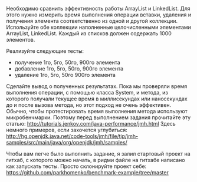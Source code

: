 Необходимо сравнить эффективность работы ArrayList и LinkedList.
Для этого нужно измерить время выполнения операции вставки, удаления и получения элемента
соответственно из одной и другой коллекции.
Используйте обе коллекции наполненные целочисленными элементами ArrayList<Integer>, LinkedList<Integer>.
Каждый из списков должен содержать 1000 элементов.

Реализуйте следующие тесты:
- получение 1го, 5го, 50го, 900го элемента
- добавление 1го, 5го, 50го, 900го элемента
- удаление 1го, 5го, 50го 900го элемента

Сделайте вывод о полученных результатах.
Пока мы проверяли время выполнения операции, с помощью класса System, и метода,
из которого получали текущее время в миллисекундах или наносекундах до и после вызова метода,
но этот подход не очень эффективен. Обычно, чтобы протестировать время выполнения метода используют микробенчмарки.
Поэтому перед выполнением задания прочитайте эту статью: http://tutorials.jenkov.com/java-performance/jmh.html
Здесь немного примеров, если захочется углубиться:
http://hg.openjdk.java.net/code-tools/jmh/file/tip/jmh-samples/src/main/java/org/openjdk/jmh/samples/

Чтобы вам легче было выполнить задание, я залил стартовый проект на гитхаб, с которого можно начать,
в ридми файле на гитхабе написано как запускать тесты. Просто склонируйте проект себе:
https://github.com/parkhomenko/benchmark-example/tree/master